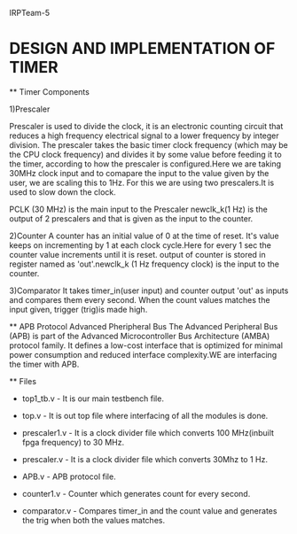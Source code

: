 IRPTeam-5

# DESIGN AND IMPLEMENTATION OF TIMER


**  Timer Components

1)Prescaler

Prescaler is used to divide the clock, it is an electronic counting circuit that reduces a high frequency electrical signal to a lower frequency by integer division. The prescaler takes the basic timer clock frequency (which may be the CPU clock frequency) and divides it by some value before feeding it to the timer, according to how the prescaler is configured.Here we are taking 30MHz clock  input and to comapare the input to the value given by the user, we are scaling this to 1Hz. For this we are using two prescalers.It is used to slow down the clock.

PCLK (30 MHz) is the main input to the Prescaler
newclk_k(1 Hz) is the output of 2 prescalers and that is given as the input to the counter.

2)Counter
A counter has an initial value of 0 at the time of reset. It's value keeps on incrementing by 1 at each clock cycle.Here for every 1 sec the counter value increments until it is reset. output of counter is stored in register named as 'out'.newclk_k (1 Hz frequency clock) is the input to the counter.

3)Comparator
It takes timer_in(user input) and counter output 'out' as inputs and compares them every second. When the count values matches the input given, trigger (trig)is made
high.


** APB Protocol
Advanced Pheripheral Bus
The Advanced Peripheral Bus (APB) is part of the Advanced Microcontroller Bus Architecture (AMBA) protocol family. It defines a low-cost interface that is optimized for minimal power consumption and reduced interface complexity.WE are interfacing the timer with APB.


** Files

* top1_tb.v - It is our main testbench file.

* top.v - It is out top file where interfacing of all the modules is done.

* prescaler1.v - It is a clock divider file which converts 100 MHz(inbuilt fpga frequency) to 30 MHz.

* prescaler.v - It is a clock divider file which converts 30Mhz to 1 Hz.

* APB.v - APB protocol file.

* counter1.v - Counter which generates count for every second.

* comparator.v - Compares timer_in and the count value and generates the trig when both the values matches.


